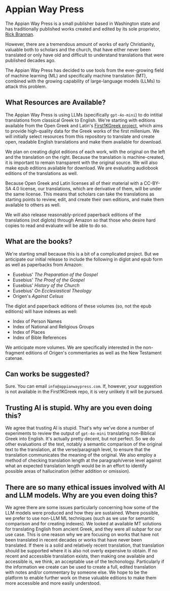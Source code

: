 # Appian Way Press

The Appian Way Press is a small publisher based in Washington state and has traditionally published works created and edited by its sole proprietor, [Rick Brannan](https://github.com/RickBrannan).

However, there are a tremendous amount of works of early Christianity, valuable both to scholars and the church, that have either never been translated or only have old and difficult to understand translations that were published decades ago.

The Appian Way Press has decided to use tools from the ever-growing field of machine learning (ML) and specifically machine translation (MT), combined with the growing capability of large-language models (LLMs) to attack this problem.

## What Resources are Available?

The Appian Way Press is using LLMs (specifically `gpt-4o-mini`) to do intitial translations from classical Greek to English. We're starting with editions available from the Open Greek and Latin's [First1KGreek project](https://github.com/opengreekandlatin/First1KGreek), which aims to provide high-quality data for the Greek works of the first millenium. We will initially select resources from this repository to translate and create open, readable English translations and make them available for download.

We plan on creating diglot editions of each work, with the original on the left and the translation on the right. Because the translation is machine-created, it is important to remain transparent with the original source. We will also make epub editions available for download. We are evaluating audiobook editions of the translations as well.

Because Open Greek and Latin licenses all of their material with a CC-BY-SA 4.0 license, our translations, which are derivative of them, will be under the same license. This means that scholars can take the translations as starting points to review, edit, and create their own editions, and make them available to others as well.

We will also release reasonably-priced paperback editions of the translations (not diglots) through Amazon so that those who desire hard copies to read and evaluate will be able to do so.

## What are the books?

We're starting small because this is a bit of a complicated project. But we anticipate our initial release to include the following in diglot and epub form as well as paperbacks from Amazon:

* Eusebius' _The Preparation of the Gospel_
* Eusebius' _The Proof of the Gospel_
* Eusebius' _History of the Church_
* Eusebius' _On Ecclesiastical Theology_
* Origen's _Against Celsus_

The diglot and paperback editions of these volumes (so, not the epub editions) will have indexes as well:

* Index of Person Names
* Index of National and Religious Groups
* Index of Places
* Index of Bible References

We anticipate more volumes. We are specifically interested in the non-fragment editions of Origen's commentaries as well as the New Testament catenae.

## Can works be suggested?

Sure. You can email `info@appianwaypress.com`. If, however, your suggestion is not available in the First1KGreek repo, it is very unlikely it will be pursued.

## Trusting AI is stupid. Why are you even doing this?

We agree that trusting AI is stupid. That's why we've done a number of experiments to review the output of `gpt-4o-mini` translating non-Biblical Greek into English. It's actually pretty decent, but not perfect. So we do other evaluations of the text, notably a semantic comparison of the original text to the translation, at the verse/paragraph level, to ensure that the translation communicates the meaning of the original. We also employ a method of checking translation length at the paragraph/verse level against what an expected translation length would be in an effort to identify possible areas of hallucination (either addition or omission).

## There are so many ethical issues involved with AI and LLM models. Why are you even doing this?

We agree there are some issues particularly concerning how some of the LLM models were produced and how they are sustained. Where possible, we prefer to use non-LLM ML techniques (such as we use for semantic comparison and for creating indexes). We looked at available MT solutions for translating English from ancient Greek, and they were all subpar for our use case. This is one reason why we are focusing on works that have not been translated in recent decades or works that have never been translated. If there is a solid and relatively recent translation, that translation should be supported where it is also not overly expensive to obtain. If no recent and accessible translation exists, then making one available and accessible is, we think, an acceptable use of the techonology. Particularly if the information we create can be used to create a full, edited translation with notes and/or commentary by someone else. We hope to be the platform to enable further work on these valuable editions to make them more accessible and more easily understood.
